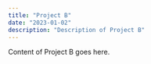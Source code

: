 ```yaml
---
title: "Project B"
date: "2023-01-02"
description: "Description of Project B"
---
```

Content of Project B goes here.
